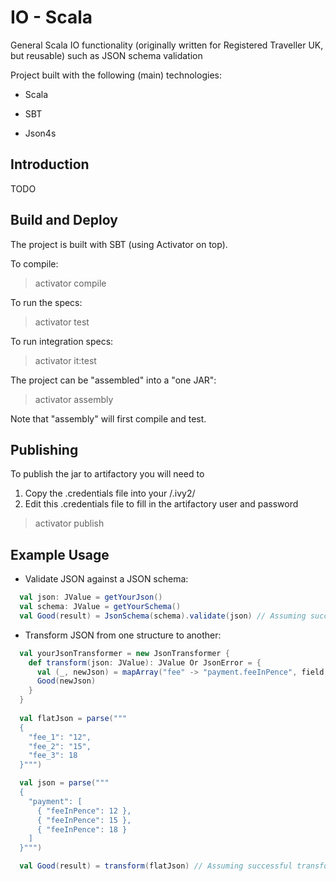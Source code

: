 IO - Scala
==========
General Scala IO functionality (originally written for Registered Traveller UK, but reusable) such as JSON schema validation

Project built with the following (main) technologies:

- Scala

- SBT

- Json4s

Introduction
------------
TODO

Build and Deploy
----------------
The project is built with SBT (using Activator on top).

To compile:
> activator compile

To run the specs:
> activator test

To run integration specs:
> activator it:test

The project can be "assembled" into a "one JAR":
> activator assembly

Note that "assembly" will first compile and test.

Publishing
----------
To publish the jar to artifactory you will need to 

1. Copy the .credentials file into your <home directory>/.ivy2/
2. Edit this .credentials file to fill in the artifactory user and password

> activator publish

Example Usage
-------------
- Validate JSON against a JSON schema:
```scala
  val json: JValue = getYourJson()
  val schema: JValue = getYourSchema()
  val Good(result) = JsonSchema(schema).validate(json) // Assuming successful validation
```

- Transform JSON from one structure to another:
```scala
  val yourJsonTransformer = new JsonTransformer {
    def transform(json: JValue): JValue Or JsonError = {
      val (_, newJson) = mapArray("fee" -> "payment.feeInPence", field => JInt(BigInt(field.extract[String])))(json, JNothing)
      Good(newJson)
    }
  }
  
  val flatJson = parse("""
  {
    "fee_1": "12",
    "fee_2": "15",
    "fee_3": 18
  }""")

  val json = parse("""
  {
    "payment": [
      { "feeInPence": 12 },
      { "feeInPence": 15 },
      { "feeInPence": 18 }
    ]
  }""")

  val Good(result) = transform(flatJson) // Assuming successful transformation
```
